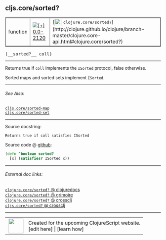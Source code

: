 ## cljs.core/sorted?



 <table border="1">
<tr>
<td>function</td>
<td><a href="https://github.com/cljsinfo/cljs-api-docs/tree/0.0-2120"><img valign="middle" alt="[+] 0.0-2120" title="Added in 0.0-2120" src="https://img.shields.io/badge/+-0.0--2120-lightgrey.svg"></a> </td>
<td>
[<img height="24px" valign="middle" src="http://i.imgur.com/1GjPKvB.png"> <samp>clojure.core/sorted?</samp>](http://clojure.github.io/clojure/branch-master/clojure.core-api.html#clojure.core/sorted?)
</td>
</tr>
</table>


 <samp>
(__sorted?__ coll)<br>
</samp>

---

Returns true if `coll` implements the `ISorted` protocol, false otherwise.

Sorted maps and sorted sets implement `ISorted`.



---


###### See Also:

[`cljs.core/sorted-map`](../cljs.core/sorted-map.md)<br>
[`cljs.core/sorted-set`](../cljs.core/sorted-set.md)<br>

---


Source docstring:

```
Returns true if coll satisfies ISorted
```


Source code @ [github](https://github.com/clojure/clojurescript/blob/r2511/src/cljs/cljs/core.cljs#L1457-L1459):

```clj
(defn ^boolean sorted?
  [x] (satisfies? ISorted x))
```

<!--
Repo - tag - source tree - lines:

 <pre>
clojurescript @ r2511
└── src
    └── cljs
        └── cljs
            └── <ins>[core.cljs:1457-1459](https://github.com/clojure/clojurescript/blob/r2511/src/cljs/cljs/core.cljs#L1457-L1459)</ins>
</pre>

-->

---



###### External doc links:

[`clojure.core/sorted?` @ clojuredocs](http://clojuredocs.org/clojure.core/sorted_q)<br>
[`clojure.core/sorted?` @ grimoire](http://conj.io/store/v1/org.clojure/clojure/1.7.0-beta3/clj/clojure.core/sorted%3F/)<br>
[`clojure.core/sorted?` @ crossclj](http://crossclj.info/fun/clojure.core/sorted%3F.html)<br>
[`cljs.core/sorted?` @ crossclj](http://crossclj.info/fun/cljs.core.cljs/sorted%3F.html)<br>

---

 <table>
<tr><td>
<img valign="middle" align="right" width="48px" src="http://i.imgur.com/Hi20huC.png">
</td><td>
Created for the upcoming ClojureScript website.<br>
[edit here] | [learn how]
</td></tr></table>

[edit here]:https://github.com/cljsinfo/cljs-api-docs/blob/master/cljsdoc/cljs.core/sortedQMARK.cljsdoc
[learn how]:https://github.com/cljsinfo/cljs-api-docs/wiki/cljsdoc-files

<!--

This information was too distracting to show to readers, but I'll leave it
commented here since it is helpful to:

- pretty-print the data used to generate this document
- and show how to retrieve that data



The API data for this symbol:

```clj
{:description "Returns true if `coll` implements the `ISorted` protocol, false otherwise.\n\nSorted maps and sorted sets implement `ISorted`.",
 :return-type boolean,
 :ns "cljs.core",
 :name "sorted?",
 :signature ["[coll]"],
 :history [["+" "0.0-2120"]],
 :type "function",
 :related ["cljs.core/sorted-map" "cljs.core/sorted-set"],
 :full-name-encode "cljs.core/sortedQMARK",
 :source {:code "(defn ^boolean sorted?\n  [x] (satisfies? ISorted x))",
          :title "Source code",
          :repo "clojurescript",
          :tag "r2511",
          :filename "src/cljs/cljs/core.cljs",
          :lines [1457 1459]},
 :full-name "cljs.core/sorted?",
 :clj-symbol "clojure.core/sorted?",
 :docstring "Returns true if coll satisfies ISorted"}

```

Retrieve the API data for this symbol:

```clj
;; from Clojure REPL
(require '[clojure.edn :as edn])
(-> (slurp "https://raw.githubusercontent.com/cljsinfo/cljs-api-docs/catalog/cljs-api.edn")
    (edn/read-string)
    (get-in [:symbols "cljs.core/sorted?"]))
```

-->
